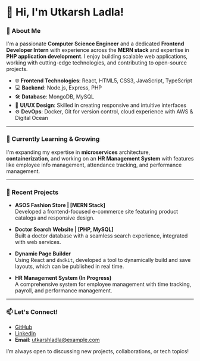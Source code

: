 # 👋 Hi, I'm Utkarsh Ladla!

### 🚀 About Me
I'm a passionate **Computer Science Engineer** and a dedicated **Frontend Developer Intern** with experience across the **MERN stack** and expertise in **PHP application development**. I enjoy building scalable web applications, working with cutting-edge technologies, and contributing to open-source projects.

- 🌐 **Frontend Technologies**: React, HTML5, CSS3, JavaScript, TypeScript
- 💻 **Backend**: Node.js, Express, PHP
- 🛠️ **Database**: MongoDB, MySQL
- 🎨 **UI/UX Design**: Skilled in creating responsive and intuitive interfaces
- ⚙️ **DevOps**: Docker, Git for version control, cloud experience with AWS & Digital Ocean

---

### 🌱 Currently Learning & Growing
I'm expanding my expertise in **microservices** architecture, **containerization**, and working on an **HR Management System** with features like employee info management, attendance tracking, and performance management.

---

### 💼 Recent Projects
- **ASOS Fashion Store | [MERN Stack]**  
  Developed a frontend-focused e-commerce site featuring product catalogs and responsive design.

- **Doctor Search Website | [PHP, MySQL]**  
  Built a doctor database with a seamless search experience, integrated with web services.

- **Dynamic Page Builder**  
  Using React and `dndkit`, developed a tool to dynamically build and save layouts, which can be published in real time.

- **HR Management System (In Progress)**  
  A comprehensive system for employee management with time tracking, payroll, and performance management.

---

### 📫 Let's Connect!
- [GitHub](https://github.com/utkarsh-ladla)
- [LinkedIn](https://www.linkedin.com/in/utkarsh-ladla)
- **Email**: utkarshladla@example.com

I’m always open to discussing new projects, collaborations, or tech topics!
